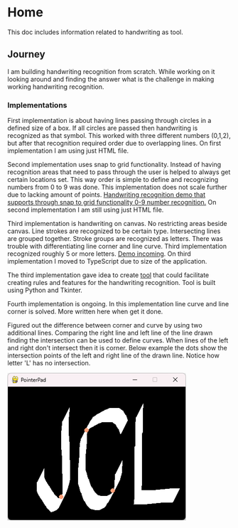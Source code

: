 # Home

This doc includes information related to handwriting as tool.

## Journey

I am building handwriting recognition from scratch. While working on it looking around and finding the answer what is the challenge in making working handwriting recognition.

### Implementations

First implementation is about having lines passing through circles in a defined size of a box. If all circles are passed then handwriting is recognized as that symbol. This worked with three different numbers (0,1,2), but after that recognition required order due to overlapping lines. On first implementation I am using just HTML file.

Second implementation uses snap to grid functionality. Instead of having recognition areas that need to pass through the user is helped to always get certain locations set. This way order is simple to define and recognizing numbers from 0 to 9 was done. This implementation does not scale further due to lacking amount of points. [Handwriting recognition demo that supports through snap to grid functionality 0-9 number recognition.](https://xdvarpunen.github.io/handwriting-0-9-snap-to-grid/) On second implementation I am still using just HTML file.

Third implementation is handwriting on canvas. No restricting areas beside canvas. Line strokes are recognized to be certain type. Intersecting lines are grouped together. Stroke groups are recognized as letters. There was trouble with differentiating line corner and line curve. Third implementation recognized roughly 5 or more letters. [Demo incoming](https://github.com/xdvarpunen/handwriting-canvas). On third implementation I moved to TypeScript due to size of the application.

The third implementation gave idea to create [tool](https://github.com/xdvarpunen/stroke-order) that could facilitate creating rules and features for the handwriting recognition. Tool is built using Python and Tkinter.

Fourth implementation is ongoing. In this implementation line curve and line corner is solved. More written here when get it done.

Figured out the difference between corner and curve by using two additional lines. Comparing the right line and left line of the line drawn finding the intersection can be used to define curves. When lines of the left and right don't intersect then it is corner. Below example the dots show the intersection points of the left and right line of the drawn line. Notice how letter 'L' has no intersection.

![Screenshot](img/curve_vs_corner.png)

